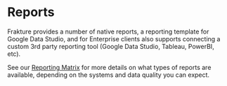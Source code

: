 # Reports

Frakture provides a number of native reports, a reporting template for Google Data Studio, and for Enterprise clients also supports connecting a custom 3rd party reporting tool (Google Data Studio, Tableau, PowerBI, etc).

See our [Reporting Matrix](delivery/reports/NativeMatrix "Native Matrix") for more details on what types of reports are available, depending on the systems and data quality you can expect.
